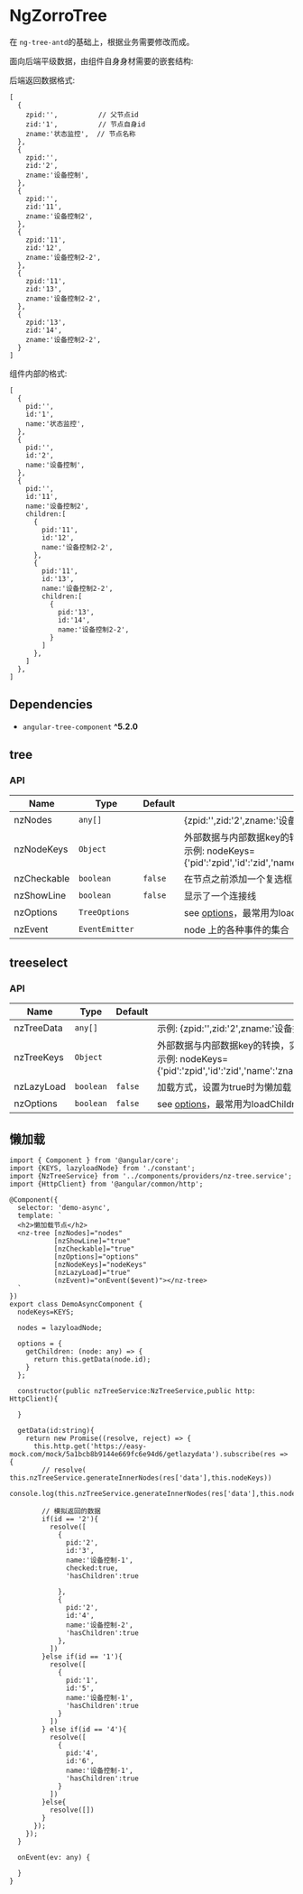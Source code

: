 # NgZorroTree

在 `ng-tree-antd`的基础上，根据业务需要修改而成。

面向后端平级数据，由组件自身身材需要的嵌套结构:

后端返回数据格式:

```
[
  {
    zpid:'',          // 父节点id
    zid:'1',          // 节点自身id
    zname:'状态监控',  // 节点名称
  },
  {
    zpid:'',
    zid:'2',
    zname:'设备控制',
  },
  {
    zpid:'',
    zid:'11',
    zname:'设备控制2',
  },
  {
    zpid:'11',
    zid:'12',
    zname:'设备控制2-2',
  },
  {
    zpid:'11',
    zid:'13',
    zname:'设备控制2-2',
  },
  {
    zpid:'13',
    zid:'14',
    zname:'设备控制2-2',
  }
]
```


组件内部的格式:

```
[
  {
    pid:'',
    id:'1',
    name:'状态监控',
  },
  {
    pid:'',
    id:'2',
    name:'设备控制',
  },
  {
    pid:'',
    id:'11',
    name:'设备控制2',
    children:[
      {
        pid:'11',
        id:'12',
        name:'设备控制2-2',
      },
      {
        pid:'11',
        id:'13',
        name:'设备控制2-2',
        children:[        
          {
            pid:'13',
            id:'14',
            name:'设备控制2-2',
          }        
        ]
      },
    ]
  },
]
```

## Dependencies

+ `angular-tree-component` **^5.2.0**




## tree

### API

| Name    | Type           | Default  | Summary |
| ------- | ------------- | ----- | ----- |
| nzNodes | `any[]` |  |   {zpid:'',zid:'2',zname:'设备控制','checked':true}, |
| nzNodeKeys | `Object` |  | 外部数据与内部数据key的转换，实现面向后端 , <br> 示例: nodeKeys={'pid':'zpid','id':'zid','name':'zname','checked':'zchecked','disableCheckbox':'zdisableCheckbox',
| nzCheckable | `boolean` | `false` | 在节点之前添加一个复选框 |
| nzShowLine | `boolean` | `false` | 显示了一个连接线 |
| nzOptions | `TreeOptions` |  | see [options](https://angular2-tree.readme.io/docs/options)，最常用为loadChildren来实现懒加载 |
| nzEvent | `EventEmitter` |  | node 上的各种事件的集合 |


## treeselect 

### API
| Name    | Type           | Default  | Summary |
| ------- | ------------- | ----- | ----- |
| nzTreeData | `any[]` |  |  示例: {zpid:'',zid:'2',zname:'设备控制'} |
| nzTreeKeys | `Object` |  | 外部数据与内部数据key的转换，实现面向后端 , <br> 示例: nodeKeys={'pid':'zpid','id':'zid','name':'zname','checked':'zchecked','disableCheckbox':'zdisableCheckbox',
| nzLazyLoad | `boolean` | `false` | 加载方式，设置为true时为懒加载 |
| nzOptions | `boolean` | `false` | see [options](https://angular2-tree.readme.io/docs/options)，最常用为loadChildren来实现懒加载 |


## 懒加载

```
import { Component } from '@angular/core';
import {KEYS, lazyloadNode} from './constant';
import {NzTreeService} from '../components/providers/nz-tree.service';
import {HttpClient} from '@angular/common/http';

@Component({
  selector: 'demo-async',
  template: `
  <h2>懒加载节点</h2>
  <nz-tree [nzNodes]="nodes"
           [nzShowLine]="true"
           [nzCheckable]="true"
           [nzOptions]="options"
           [nzNodeKeys]="nodeKeys"
           [nzLazyLoad]="true"
           (nzEvent)="onEvent($event)"></nz-tree>
  `
})
export class DemoAsyncComponent {
  nodeKeys=KEYS;

  nodes = lazyloadNode;

  options = {
    getChildren: (node: any) => {
      return this.getData(node.id);
    }
  };

  constructor(public nzTreeService:NzTreeService,public http: HttpClient){

  }

  getData(id:string){
    return new Promise((resolve, reject) => {
      this.http.get('https://easy-mock.com/mock/5a1bcb8b9144e669fc6e94d6/getlazydata').subscribe(res => {
        // resolve( this.nzTreeService.generateInnerNodes(res['data'],this.nodeKeys))
        console.log(this.nzTreeService.generateInnerNodes(res['data'],this.nodeKeys));

        // 模拟返回的数据
        if(id == '2'){
          resolve([
            {
              pid:'2',
              id:'3',
              name:'设备控制-1',
              checked:true,
              'hasChildren':true

            },
            {
              pid:'2',
              id:'4',
              name:'设备控制-2',
              'hasChildren':true
            },
          ])
        }else if(id == '1'){
          resolve([
            {
              pid:'1',
              id:'5',
              name:'设备控制-1',
              'hasChildren':true
            }
          ])
        } else if(id == '4'){
          resolve([
            {
              pid:'4',
              id:'6',
              name:'设备控制-1',
              'hasChildren':true
            }
          ])
        }else{
          resolve([])
        }
      });
    });
  }

  onEvent(ev: any) {

  }
}

```
